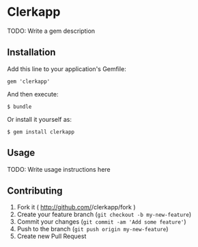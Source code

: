 # Clerkapp

TODO: Write a gem description

## Installation

Add this line to your application's Gemfile:

    gem 'clerkapp'

And then execute:

    $ bundle

Or install it yourself as:

    $ gem install clerkapp

## Usage

TODO: Write usage instructions here

## Contributing

1. Fork it ( http://github.com/<my-github-username>/clerkapp/fork )
2. Create your feature branch (`git checkout -b my-new-feature`)
3. Commit your changes (`git commit -am 'Add some feature'`)
4. Push to the branch (`git push origin my-new-feature`)
5. Create new Pull Request
